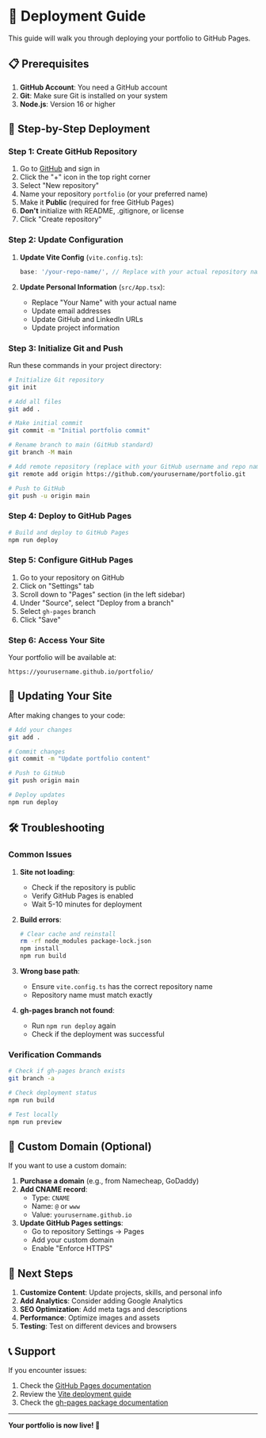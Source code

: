 # 🚀 Deployment Guide

This guide will walk you through deploying your portfolio to GitHub Pages.

## 📋 Prerequisites

1. **GitHub Account**: You need a GitHub account
2. **Git**: Make sure Git is installed on your system
3. **Node.js**: Version 16 or higher

## 🔧 Step-by-Step Deployment

### Step 1: Create GitHub Repository

1. Go to [GitHub](https://github.com) and sign in
2. Click the "+" icon in the top right corner
3. Select "New repository"
4. Name your repository `portfolio` (or your preferred name)
5. Make it **Public** (required for free GitHub Pages)
6. **Don't** initialize with README, .gitignore, or license
7. Click "Create repository"

### Step 2: Update Configuration

1. **Update Vite Config** (`vite.config.ts`):
   ```typescript
   base: '/your-repo-name/', // Replace with your actual repository name
   ```

2. **Update Personal Information** (`src/App.tsx`):
   - Replace "Your Name" with your actual name
   - Update email addresses
   - Update GitHub and LinkedIn URLs
   - Update project information

### Step 3: Initialize Git and Push

Run these commands in your project directory:

```bash
# Initialize Git repository
git init

# Add all files
git add .

# Make initial commit
git commit -m "Initial portfolio commit"

# Rename branch to main (GitHub standard)
git branch -M main

# Add remote repository (replace with your GitHub username and repo name)
git remote add origin https://github.com/yourusername/portfolio.git

# Push to GitHub
git push -u origin main
```

### Step 4: Deploy to GitHub Pages

```bash
# Build and deploy to GitHub Pages
npm run deploy
```

### Step 5: Configure GitHub Pages

1. Go to your repository on GitHub
2. Click on "Settings" tab
3. Scroll down to "Pages" section (in the left sidebar)
4. Under "Source", select "Deploy from a branch"
5. Select `gh-pages` branch
6. Click "Save"

### Step 6: Access Your Site

Your portfolio will be available at:
```
https://yourusername.github.io/portfolio/
```

## 🔄 Updating Your Site

After making changes to your code:

```bash
# Add your changes
git add .

# Commit changes
git commit -m "Update portfolio content"

# Push to GitHub
git push origin main

# Deploy updates
npm run deploy
```

## 🛠️ Troubleshooting

### Common Issues

1. **Site not loading**:
   - Check if the repository is public
   - Verify GitHub Pages is enabled
   - Wait 5-10 minutes for deployment

2. **Build errors**:
   ```bash
   # Clear cache and reinstall
   rm -rf node_modules package-lock.json
   npm install
   npm run build
   ```

3. **Wrong base path**:
   - Ensure `vite.config.ts` has the correct repository name
   - Repository name must match exactly

4. **gh-pages branch not found**:
   - Run `npm run deploy` again
   - Check if the deployment was successful

### Verification Commands

```bash
# Check if gh-pages branch exists
git branch -a

# Check deployment status
npm run build

# Test locally
npm run preview
```

## 📝 Custom Domain (Optional)

If you want to use a custom domain:

1. **Purchase a domain** (e.g., from Namecheap, GoDaddy)
2. **Add CNAME record**:
   - Type: `CNAME`
   - Name: `@` or `www`
   - Value: `yourusername.github.io`
3. **Update GitHub Pages settings**:
   - Go to repository Settings → Pages
   - Add your custom domain
   - Enable "Enforce HTTPS"

## 🎯 Next Steps

1. **Customize Content**: Update projects, skills, and personal info
2. **Add Analytics**: Consider adding Google Analytics
3. **SEO Optimization**: Add meta tags and descriptions
4. **Performance**: Optimize images and assets
5. **Testing**: Test on different devices and browsers

## 📞 Support

If you encounter issues:

1. Check the [GitHub Pages documentation](https://pages.github.com/)
2. Review the [Vite deployment guide](https://vitejs.dev/guide/static-deploy.html)
3. Check the [gh-pages package documentation](https://github.com/tschaub/gh-pages)

---

**Your portfolio is now live! 🎉** 